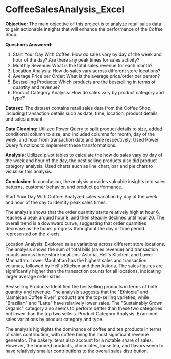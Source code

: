 # CoffeeSalesAnalysis_Excel
**Objective:**
The main objective of this project is to analyze retail sales data to gain actionable insights that will enhance the performance of the Coffee Shop.

**Questions Answered:**
1. Start Your Day With Coffee: How do sales vary by day of the week and hour of the day? Are there any peak times for sales activity?
2. Monthly Revenue: What is the total sales revenue for each month?
3. Location Analysis: How do sales vary across different store locations?
4. Average Price per Order: What is the average price/order per person?
5. Bestselling Products: Which products are the bestselling in terms of quantity and revenue?
6. Product Category Analysis: How do sales vary by product category and type?

**Dataset:**
The dataset contains retail sales data from the Coffee Shop, including transaction details such as date, time, location, product details, and sales amount.

**Data Cleaning:**
Utilized Power Query to split product details to size, added conditional column to size, and included columns for month, day of the week, and hour from transaction date and time respectively. Used Power Query functions to implement these transformations.

**Analysis:**
Utilized pivot tables to calculate the how do sales vary by day of the week and hour of the day, the best selling products also did product category analysis. Used charts such as line chart, bar and pie chart to visualise this analysis.

**Conclusion:**
In conclusion, the analysis provides valuable insights into sales patterns, customer behavior, and product performance. 

Start Your Day With Coffee: Analyzed sales variation by day of the week and hour of the day to identify peak sales times.

The analysis shows that the order quantity starts relatively high at hour 6, reaches a peak around hour 8, and then steadily declines until hour 20. The overall trend is a downward curve, suggesting that order quantities decrease as the hours progress throughout the day or time period represented on the x-axis.

Location Analysis: Explored sales variations across different store locations.
The analysis shows the sum of total bills (sales revenue) and transaction counts across three store locations: Astoria, Hell's Kitchen, and Lower Manhattan. Lower Manhattan has the highest sales and transaction volumes, followed by Hell's Kitchen and then Astoria. The sales figures are significantly higher than the transaction counts for all locations, indicating larger average order sizes.

Bestselling Products: Identified the bestselling products in terms of both quantity and revenue.
The analysis suggests that the "Ethiopia" and "Jamaican Coffee River" products are the top-selling varieties, while "Brazilian" and "Latte" have relatively lower sales. The "Sustainably Grown Organic" category also seems to perform better than these two categories but lower than the top two sellers.
Product Category Analysis: Examined sales variations by product category and type.

The analysis highlights the dominance of coffee and tea products in terms of sales contribution, with coffee being the most significant revenue generator. The bakery items also account for a notable share of sales. However, the branded products, chocolates, loose tea, and flavors seem to have relatively smaller contributions to the overall sales distribution.
